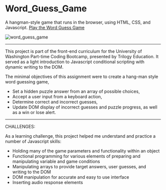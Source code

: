 # Word_Guess_Game
A hangman-style game that runs in the browser, using HTML, CSS, and Javascript. [Play the Word Guess Game](https://futurethang.github.io/Word_Guess_Game/#)


![word_guess_game](https://user-images.githubusercontent.com/17099707/45703223-7de44d00-bb28-11e8-840a-9a9335caeb8d.png)

-------------------------

This project is part of the front-end curriculum for the University of Washington Part-time Coding Bootcamp, presented by Trilogy Education. It served as a light introduction to Javascript conditional scripting with dynamic writing to the DOM.

The minimal objectives of this assignment were to create a hang-man style word guessing game, 
* Set a hidden puzzle answer from an array of possible choices, 
* Accept a user input from a keyboard action, 
* Determine correct and incorrect guesses, 
* Update DOM display of incorrect guesses and puzzle progress, as well as a win or lose alert.

-----------------------------

CHALLENGES:

As a learning challenge, this project helped me understand and practice a number of Javascript skills:
* Holding many of the game parameters and functionality within an object
* Functional programming for various elements of preparing and manipulating variable and game conditions
* Manipulating arrays to provide target answers, user guesses, and writing to the DOM
* DOM manipulation for accurate and easy to use interface
* Inserting audio response elements

